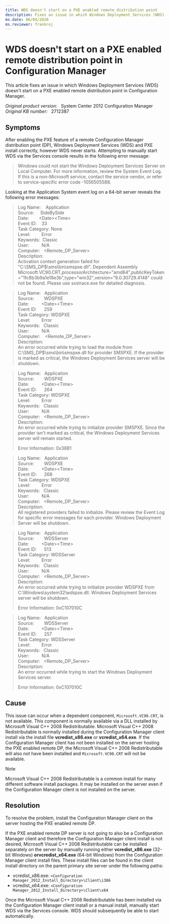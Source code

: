 ```yaml
---
title: WDS doesn't start on a PXE enabled remote distribution point
description: Fixes an issue in which Windows Deployment Services (WDS) doesn't start on a PXE enabled remote distribution point in Configuration Manager.
ms.date: 06/04/2020
ms.reviewer: frankroj
---
```

# WDS doesn't start on a PXE enabled remote distribution point in Configuration Manager

This article fixes an issue in which Windows Deployment Services (WDS) doesn't start on a PXE enabled remote distribution point in Configuration Manager.

_Original product version:_ &nbsp; System Center 2012 Configuration Manager  
_Original KB number:_ &nbsp; 2712387

## Symptoms

After enabling the PXE feature of a remote Configuration Manager distribution point (DP), Windows Deployment Services (WDS) and PXE install correctly, however WDS never starts. Attempting to manually start WDS via the Services console results in the following error message:

> Windows could not start the Windows Deployment Services Server on Local Computer. For more information, review the System Event Log. If this is a non-Microsoft service, contact the service vendor, or refer to service-specific error code -1056505588.

Looking at the Application System event log on a 64-bit server reveals the following error messages:

> Log Name:&nbsp;&nbsp;&nbsp; Application  
> Source:&nbsp;&nbsp;&nbsp;&nbsp;&nbsp;SideBySide  
> Date:&nbsp;&nbsp;&nbsp;&nbsp;&nbsp;&nbsp;&nbsp; \<Date>\<Time>  
> Event ID:&nbsp;&nbsp;&nbsp; 33  
> Task Category: None  
> Level:&nbsp;&nbsp;&nbsp;&nbsp;&nbsp;&nbsp;&nbsp;&nbsp; Error  
> Keywords:&nbsp;&nbsp;Classic  
> User:&nbsp;&nbsp;&nbsp;&nbsp;&nbsp;&nbsp;&nbsp;&nbsp;&nbsp; N/A  
> Computer:&nbsp;&nbsp;&nbsp;\<Remote_DP_Server>  
> Description:  
> Activation context generation failed for "C:\SMS_DP$\sms\bin\smspxe.dll". Dependent Assembly Microsoft.VC90.CRT,processorArchitecture="amd64",publicKeyToken="1fc8b3b9a1e18e3b",type="win32",version="9.0.30729.4148" could not be found. Please use sxstrace.exe for detailed diagnosis.

> Log Name:&nbsp;&nbsp;&nbsp;Application  
> Source:&nbsp;&nbsp;&nbsp;&nbsp;&nbsp;&nbsp;&nbsp; WDSPXE  
> Date:&nbsp;&nbsp;&nbsp;&nbsp;&nbsp;&nbsp;&nbsp;&nbsp;&nbsp; \<Date>\<Time>  
> Event ID:&nbsp;&nbsp;&nbsp;&nbsp;&nbsp; 259  
> Task Category: WDSPXE  
> Level:&nbsp;&nbsp;&nbsp;&nbsp;&nbsp;&nbsp;&nbsp;&nbsp; Error  
> Keywords:&nbsp;&nbsp;&nbsp;Classic  
> User:&nbsp;&nbsp;&nbsp;&nbsp;&nbsp;&nbsp;&nbsp;&nbsp;&nbsp; N/A  
> Computer:&nbsp;&nbsp;&nbsp;&nbsp;\<Remote_DP_Server>  
> Description:  
> An error occurred while trying to load the module from C:\SMS_DP$\sms\bin\smspxe.dll for provider SMSPXE. If the provider is marked as critical, the Windows Deployment Services server will be shutdown.

> Log Name:&nbsp;&nbsp;&nbsp;Application  
> Source:&nbsp;&nbsp;&nbsp;&nbsp;&nbsp;&nbsp;&nbsp; WDSPXE  
> Date:&nbsp;&nbsp;&nbsp;&nbsp;&nbsp;&nbsp;&nbsp;&nbsp;&nbsp; \<Date>\<Time>  
> Event ID:&nbsp;&nbsp;&nbsp;&nbsp;&nbsp; 264  
> Task Category: WDSPXE  
> Level:&nbsp;&nbsp;&nbsp;&nbsp;&nbsp;&nbsp;&nbsp;&nbsp; Error  
> Keywords:&nbsp;&nbsp;&nbsp;Classic  
> User:&nbsp;&nbsp;&nbsp;&nbsp;&nbsp;&nbsp;&nbsp;&nbsp;&nbsp; N/A  
> Computer:&nbsp;&nbsp;&nbsp;\<Remote_DP_Server>  
> Description:  
> An error occurred while trying to initialize provider SMSPXE. Since the provider isn't marked as critical, the Windows Deployment Services server will remain started.
>
> Error Information: 0x36B1

> Log Name:&nbsp;&nbsp;&nbsp;Application  
> Source:&nbsp;&nbsp;&nbsp;&nbsp;&nbsp;&nbsp;&nbsp; WDSPXE  
> Date:&nbsp;&nbsp;&nbsp;&nbsp;&nbsp;&nbsp;&nbsp;&nbsp;&nbsp; \<Date>\<Time>  
> Event ID:&nbsp;&nbsp;&nbsp;&nbsp;&nbsp; 268  
> Task Category: WDSPXE  
> Level:&nbsp;&nbsp;&nbsp;&nbsp;&nbsp;&nbsp;&nbsp;&nbsp; Error  
> Keywords:&nbsp;&nbsp;&nbsp;Classic  
> User:&nbsp;&nbsp;&nbsp;&nbsp;&nbsp;&nbsp;&nbsp;&nbsp;&nbsp; N/A  
> Computer:&nbsp;&nbsp;&nbsp;\<Remote_DP_Server>  
> Description:  
> All registered providers failed to initialize. Please review the Event Log for specific error messages for each provider. Windows Deployment Server will be shutdown.

> Log Name:&nbsp;&nbsp;&nbsp;Application  
> Source:&nbsp;&nbsp;&nbsp;&nbsp;&nbsp;&nbsp;&nbsp; WDSServer  
> Date:&nbsp;&nbsp;&nbsp;&nbsp;&nbsp;&nbsp;&nbsp;&nbsp;&nbsp; \<Date>\<Time>  
> Event ID:&nbsp;&nbsp;&nbsp;&nbsp;&nbsp; 513  
> Task Category: WDSServer  
> Level:&nbsp;&nbsp;&nbsp;&nbsp;&nbsp;&nbsp;&nbsp;&nbsp; Error  
> Keywords:&nbsp;&nbsp;&nbsp;Classic  
> User:&nbsp;&nbsp;&nbsp;&nbsp;&nbsp;&nbsp;&nbsp;&nbsp;&nbsp; N/A  
> Computer:&nbsp;&nbsp;&nbsp;\<Remote_DP_Server>  
> Description:  
> An error occurred while trying to initialize provider WDSPXE from C:\Windows\system32\wdspxe.dll. Windows Deployment Services server will be shutdown.
>
> Error Information: 0xC107010C

> Log Name:&nbsp;&nbsp;&nbsp;Application  
> Source:&nbsp;&nbsp;&nbsp;&nbsp;&nbsp;&nbsp;&nbsp; WDSServer  
> Date:&nbsp;&nbsp;&nbsp;&nbsp;&nbsp;&nbsp;&nbsp;&nbsp;&nbsp; \<Date>\<Time>  
> Event ID:&nbsp;&nbsp;&nbsp;&nbsp;&nbsp; 257  
> Task Category: WDSServer  
> Level:&nbsp;&nbsp;&nbsp;&nbsp;&nbsp;&nbsp;&nbsp;&nbsp; Error  
> Keywords:&nbsp;&nbsp;&nbsp;Classic  
> User:&nbsp;&nbsp;&nbsp;&nbsp;&nbsp;&nbsp;&nbsp;&nbsp;&nbsp; N/A  
> Computer:&nbsp;&nbsp;&nbsp;\<Remote_DP_Server>  
> Description:  
> An error occurred while trying to start the Windows Deployment Services server.
>
> Error Information: 0xC107010C

## Cause

This issue can occur when a dependent component, `Microsoft.VC90.CRT`, is not available. This component is normally available via a DLL installed by Microsoft Visual C++ 2008 Redistributable. Microsoft Visual C++ 2008 Redistributable is normally installed during the Configuration Manager client install via the install file **vcredist_x86.exe** or **vcredist_x64.exe**. If the Configuration Manager client has not been installed on the server hosting the PXE enabled remote DP, the Microsoft Visual C++ 2008 Redistributable will also not have been installed and `Microsoft.VC90.CRT` will not be available.

> [!NOTE]
> Microsoft Visual C++ 2008 Redistributable is a common install for many different software install packages. It may be installed on the server even if the Configuration Manager client is not installed on the server.

## Resolution

To resolve the problem, install the Configuration Manager client on the server hosting the PXE enabled remote DP.

If the PXE enabled remote DP server is not going to also be a Configuration Manager client and therefore the Configuration Manager client install is not desired, Microsoft Visual C++ 2008 Redistributable can be installed separately on the server by manually running either **vcredist_x86.exe** (32-bit Windows) **orvcredist_x64.exe** (64-bit Windows) from the Configuration Manager client install files. These install files can be found in the client install directory on the parent primary site server under the following paths:

- vcredist_x86.exe: `<Configuration Manager_2012_Install_Directory>\Client\i386`
- vcredist_x64.exe: `<Configuration Manager_2012_Install_Directory>\Client\x64`

Once the Microsoft Visual C++ 2008 Redistributable has been installed via the Configuration Manager client install or a manual install, manually start WDS via the Services console. WDS should subsequently be able to start automatically.
